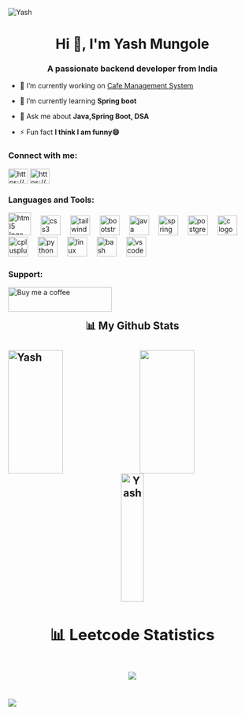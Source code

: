 <p align="left"> <img src="https://komarev.com/ghpvc/?username=yashm1234" alt="Yash" /> </p><h1 align="center">Hi 👋, I'm Yash Mungole</h1>

<h3 align="center">A passionate backend developer from India</h3>

- 🔭 I’m currently working on [Cafe Management System](https://github.com/YashM1234/CafeManagementSystem)

- 🌱 I’m currently learning **Spring boot**

- 💬 Ask me about **Java,Spring Boot, DSA**

- ⚡ Fun fact **I think I am funny😄**

<h3 align="left">Connect with me:</h3>
<p align="left">
<a href="https://www.linkedin.com/in/yash-mungole/" target="blank"><img align="center" src="https://raw.githubusercontent.com/rahuldkjain/github-profile-readme-generator/master/src/images/icons/Social/linked-in-alt.svg" alt="https://github.com/yashm1234/bootcoding-project-training" height="30" width="40" /></a>
<a href="https://www.leetcode.com/yashmungolerpg" target="blank"><img align="center" src="https://raw.githubusercontent.com/rahuldkjain/github-profile-readme-generator/master/src/images/icons/Social/leet-code.svg" alt="https://github.com/yashm1234/bootcoding-project-training" height="30" width="40" /></a>
</p>

<h3 align="left">Languages and Tools:</h3>
<div align="left">

<img src="https://cdn.jsdelivr.net/gh/devicons/devicon/icons/html5/html5-original.svg" height="46" alt="html5 logo" />
<img width="12" />
<img src="https://cdn.jsdelivr.net/gh/devicons/devicon/icons/css3/css3-original.svg" height="40" alt="css3 logo" />
<img width="12" /> 
<img src="https://cdn.jsdelivr.net/gh/devicons/devicon/icons/tailwindcss/tailwindcss-original-wordmark.svg" height="40" alt="tailwindes logo"/>
<img width="12" />
<img src="https://cdn.jsdelivr.net/gh/devicons/devicon/icons/bootstrap/bootstrap-original.svg" height="40" alt="bootstrap logo" />
<img width="12" /> 
<img src="https://cdn.jsdelivr.net/gh/devicons/devicon/icons/java/java-original.svg" height="40" alt="java logo" />
<img width="12" />
<img src="https://cdn.jsdelivr.net/gh/devicons/devicon/icons/spring/spring-original.svg" height="40" alt="spring logo" /> 
<img width="12" />
<img src="https://cdn.jsdelivr.net/gh/devicons/devicon/icons/postgresql/postgresql-original.svg" height="40" alt="postgresql logo"/>
<img width="12" /> 
<img src="https://cdn.jsdelivr.net/gh/devicons/devicon/icons/c/c-original.svg" height="40" alt="c logo" /> 
<img width="12" />
<img src="https://cdn.jsdelivr.net/gh/devicons/devicon/icons/cplusplus/cplusplus-original.svg" height="40" alt="cplusplus logo" /> 
<img width="12" /> 
<img src="https://cdn.jsdelivr.net/gh/devicons/devicon/icons/python/python-original.svg" height="40" alt="python logo" />
<img width="12" />
<img src="https://cdn.jsdelivr.net/gh/devicons/devicon/icons/linux/linux-original.svg" height="40" alt="linux logo" /> 
<img width="12" /> 
<img src="https://cdn.jsdelivr.net/gh/devicons/devicon/icons/bash/bash-original.svg" height="40" alt="bash logo" />
<img width="12" /> 
<img src="https://cdn.jsdelivr.net/gh/devicons/devicon/icons/vscode/vscode-original.svg" height="40" alt="vscode logo" />

</div>

<h3 align="left">Support:</h3>
<p><a href="https://www.buymeacoffee.com/Buy me a coffee "> <img align="left" src="https://cdn.buymeacoffee.com/buttons/v2/default-yellow.png" height="50" width="210" alt="Buy me a coffee " /></a></p><br><br>

<h2 align="center">📊 My Github Stats<h2>
<div>
  <img align="left" src="https://github-readme-streak-stats.herokuapp.com/?user=yashm1234&theme=radical" alt="Yash" height="250px" width="47%" />
  <img align="right" src="https://github-readme-stats.vercel.app/api?username=yashm1234&show_icons=true&theme=radical" height="250px" width="47%"/>
</div>
<div align="center">
  <img align="center" src="https://github-readme-stats.vercel.app/api/top-langs/?username=yashm1234&theme=radical&langs_count=8" alt="Yash" height="260px" width="30%" />
</div>
<div>
<h2 align="center">📊 Leetcode Statistics<h2>
<div align="center">
<img src="https://leetcard.jacoblin.cool/yashmungolerpg?ext=activity" />
<br /><br />
</div>  
 
 <img  src="https://raw.githubusercontent.com/Trilokia/Trilokia/379277808c61ef204768a61bbc5d25bc7798ccf1/bottom_header.svg" />
